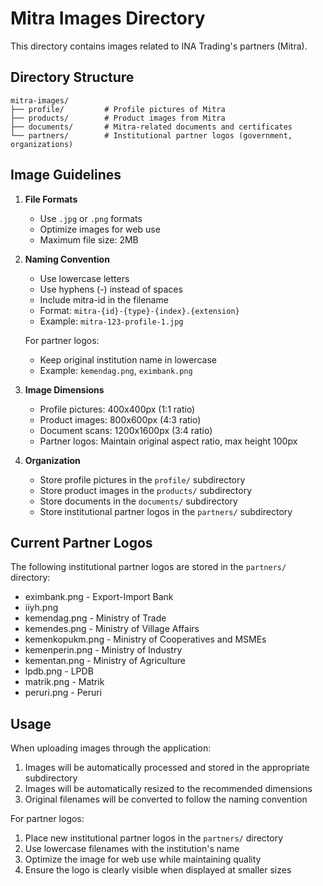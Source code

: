 # Mitra Images Directory

This directory contains images related to INA Trading's partners (Mitra).

## Directory Structure

```
mitra-images/
├── profile/         # Profile pictures of Mitra
├── products/        # Product images from Mitra
├── documents/       # Mitra-related documents and certificates
└── partners/        # Institutional partner logos (government, organizations)
```

## Image Guidelines

1. **File Formats**
   - Use `.jpg` or `.png` formats
   - Optimize images for web use
   - Maximum file size: 2MB

2. **Naming Convention**
   - Use lowercase letters
   - Use hyphens (-) instead of spaces
   - Include mitra-id in the filename
   - Format: `mitra-{id}-{type}-{index}.{extension}`
   - Example: `mitra-123-profile-1.jpg`
   
   For partner logos:
   - Keep original institution name in lowercase
   - Example: `kemendag.png`, `eximbank.png`

3. **Image Dimensions**
   - Profile pictures: 400x400px (1:1 ratio)
   - Product images: 800x600px (4:3 ratio)
   - Document scans: 1200x1600px (3:4 ratio)
   - Partner logos: Maintain original aspect ratio, max height 100px

4. **Organization**
   - Store profile pictures in the `profile/` subdirectory
   - Store product images in the `products/` subdirectory
   - Store documents in the `documents/` subdirectory
   - Store institutional partner logos in the `partners/` subdirectory

## Current Partner Logos

The following institutional partner logos are stored in the `partners/` directory:
- eximbank.png - Export-Import Bank
- iiyh.png
- kemendag.png - Ministry of Trade
- kemendes.png - Ministry of Village Affairs
- kemenkopukm.png - Ministry of Cooperatives and MSMEs
- kemenperin.png - Ministry of Industry
- kementan.png - Ministry of Agriculture
- lpdb.png - LPDB
- matrik.png - Matrik
- peruri.png - Peruri

## Usage

When uploading images through the application:
1. Images will be automatically processed and stored in the appropriate subdirectory
2. Images will be automatically resized to the recommended dimensions
3. Original filenames will be converted to follow the naming convention

For partner logos:
1. Place new institutional partner logos in the `partners/` directory
2. Use lowercase filenames with the institution's name
3. Optimize the image for web use while maintaining quality
4. Ensure the logo is clearly visible when displayed at smaller sizes 
